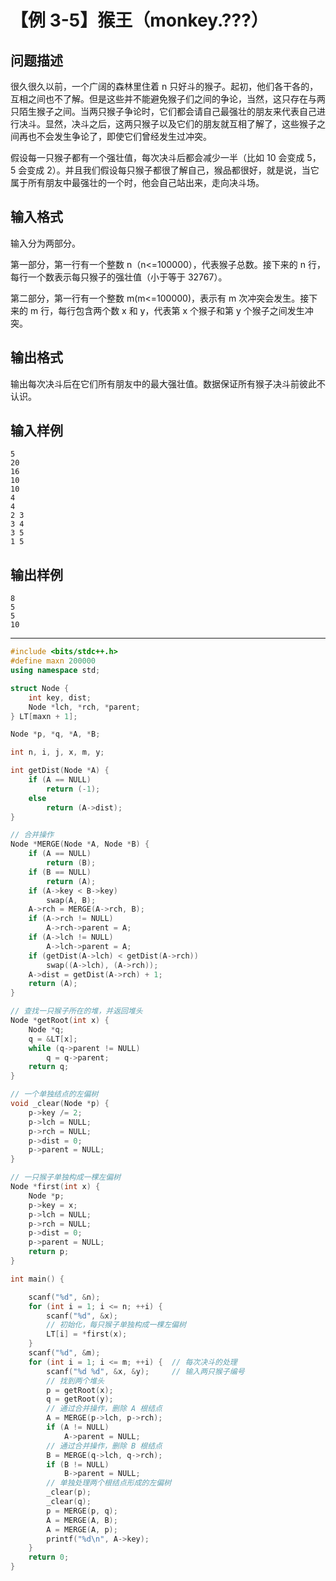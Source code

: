 # 【例 3-5】猴王（monkey.???）
## 问题描述

很久很久以前，一个广阔的森林里住着 n 只好斗的猴子。起初，他们各干各的，互相之间也不了解。但是这些并不能避免猴子们之间的争论，当然，这只存在与两只陌生猴子之间。当两只猴子争论时，它们都会请自己最强壮的朋友来代表自己进行决斗。显然，决斗之后，这两只猴子以及它们的朋友就互相了解了，这些猴子之间再也不会发生争论了，即使它们曾经发生过冲突。

假设每一只猴子都有一个强壮值，每次决斗后都会减少一半（比如 10 会变成 5，5 会变成 2）。并且我们假设每只猴子都很了解自己，猴品都很好，就是说，当它属于所有朋友中最强壮的一个时，他会自己站出来，走向决斗场。
## 输入格式

输入分为两部分。

第一部分，第一行有一个整数 n（n<=100000），代表猴子总数。接下来的 n 行，每行一个数表示每只猴子的强壮值（小于等于 32767）。

第二部分，第一行有一个整数 m(m<=100000)，表示有 m 次冲突会发生。接下来的 m 行，每行包含两个数 x 和 y，代表第 x 个猴子和第 y 个猴子之间发生冲突。
## 输出格式

输出每次决斗后在它们所有朋友中的最大强壮值。数据保证所有猴子决斗前彼此不认识。
## 输入样例
```
5
20
16
10
10
4
4
2 3
3 4
3 5
1 5
```
## 输出样例
```
8
5
5
10
```

----

```cpp
#include <bits/stdc++.h>
#define maxn 200000
using namespace std;

struct Node {
    int key, dist;
    Node *lch, *rch, *parent;
} LT[maxn + 1];

Node *p, *q, *A, *B;

int n, i, j, x, m, y;

int getDist(Node *A) {
    if (A == NULL)
        return (-1);
    else
        return (A->dist);
}

// 合并操作
Node *MERGE(Node *A, Node *B) {
    if (A == NULL)
        return (B);
    if (B == NULL)
        return (A);
    if (A->key < B->key)
        swap(A, B);
    A->rch = MERGE(A->rch, B);
    if (A->rch != NULL)
        A->rch->parent = A;
    if (A->lch != NULL)
        A->lch->parent = A;
    if (getDist(A->lch) < getDist(A->rch))
        swap((A->lch), (A->rch));
    A->dist = getDist(A->rch) + 1;
    return (A);
}

// 查找一只猴子所在的堆，并返回堆头
Node *getRoot(int x) {
    Node *q;
    q = &LT[x];
    while (q->parent != NULL)
        q = q->parent;
    return q;
}

// 一个单独结点的左偏树
void _clear(Node *p) {
    p->key /= 2;
    p->lch = NULL;
    p->rch = NULL;
    p->dist = 0;
    p->parent = NULL;
}

// 一只猴子单独构成一棵左偏树
Node *first(int x) {
    Node *p;
    p->key = x;
    p->lch = NULL;
    p->rch = NULL;
    p->dist = 0;
    p->parent = NULL;
    return p;
}

int main() {

    scanf("%d", &n);
    for (int i = 1; i <= n; ++i) {
        scanf("%d", &x);
        // 初始化，每只猴子单独构成一棵左偏树
        LT[i] = *first(x);
    }
    scanf("%d", &m);
    for (int i = 1; i <= m; ++i) {  // 每次决斗的处理
        scanf("%d %d", &x, &y);     // 输入两只猴子编号
        // 找到两个堆头
        p = getRoot(x);
        q = getRoot(y);
        // 通过合并操作，删除 A 根结点
        A = MERGE(p->lch, p->rch);
        if (A != NULL)
            A->parent = NULL;
        // 通过合并操作，删除 B 根结点
        B = MERGE(q->lch, q->rch);
        if (B != NULL)
            B->parent = NULL;
        // 单独处理两个根结点形成的左偏树
        _clear(p);
        _clear(q);
        p = MERGE(p, q);
        A = MERGE(A, B);
        A = MERGE(A, p);
        printf("%d\n", A->key);
    }
    return 0;
}
```